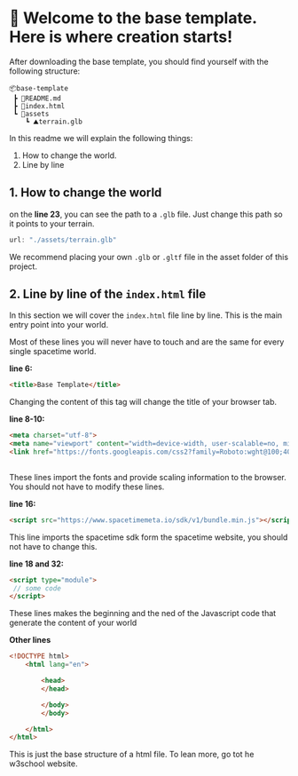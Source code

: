 # 👋 Welcome to the base template. Here is where creation starts!

After downloading the base template, you should find yourself with the following structure:
```
📦base-template
 ┣ 📜README.md
 ┣ 📜index.html
 ┗ 📂assets
    ┗ ⛰️terrain.glb
```


In this readme we will explain the following things:  

1. How to change the world. 
2. Line by line

## 1. How to change the world
on the **line 23**, you can see the path to a `.glb` file. Just change this path so it points to your terrain.
```javascript
url: "./assets/terrain.glb"
```

We recommend placing your own `.glb` or `.gltf` file in the asset folder of this project. 

## 2. Line by line of the `index.html` file

In this section we will cover the `index.html` file line by line. This is the main entry point into your world.

Most of these lines you will never have to touch and are the same for every single spacetime world. 

**line 6:**
```HTML
<title>Base Template</title>
```
Changing the content of this tag will change the title of your browser tab.

**line 8-10:**
```HTML
<meta charset="utf-8">
<meta name="viewport" content="width=device-width, user-scalable=no, minimum-scale=1.0, maximum-scale=1.0">
<link href="https://fonts.googleapis.com/css2?family=Roboto:wght@100;400;700&family=Space+Mono&display=swap" rel="stylesheet">
  
```
These lines import the fonts and provide scaling information to the browser. You should not have to modify these lines.

**line 16:**
```HTML
<script src="https://www.spacetimemeta.io/sdk/v1/bundle.min.js"></script>
```
This line imports the spacetime sdk form the spacetime website, you should not have to change this.

**line 18 and 32:**
```HTML
<script type="module">
 // some code
</script>
```
These lines makes the beginning and the ned of the Javascript code that generate the content of your world

**Other lines**
```HTML
<!DOCTYPE html>
    <html lang="en">

        <head>
        </head>

        </body>
        </body>

    </html>
</html>
```
This is just the base structure of a html file. To lean more, go tot he w3school website.

